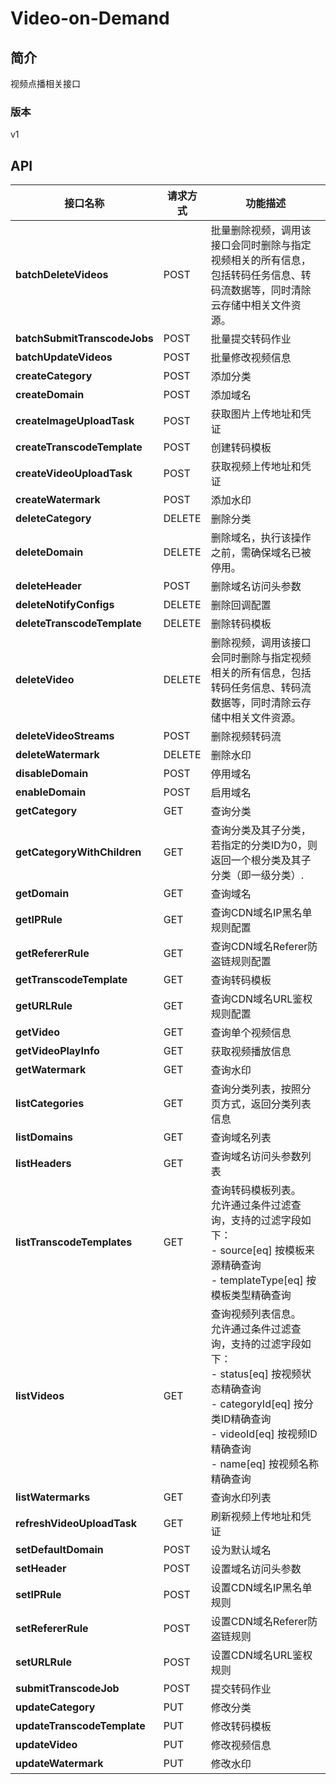 # Video-on-Demand


## 简介
视频点播相关接口


### 版本
v1


## API
|接口名称|请求方式|功能描述|
|---|---|---|
|**batchDeleteVideos**|POST|批量删除视频，调用该接口会同时删除与指定视频相关的所有信息，包括转码任务信息、转码流数据等，同时清除云存储中相关文件资源。|
|**batchSubmitTranscodeJobs**|POST|批量提交转码作业|
|**batchUpdateVideos**|POST|批量修改视频信息|
|**createCategory**|POST|添加分类<br>|
|**createDomain**|POST|添加域名|
|**createImageUploadTask**|POST|获取图片上传地址和凭证|
|**createTranscodeTemplate**|POST|创建转码模板|
|**createVideoUploadTask**|POST|获取视频上传地址和凭证|
|**createWatermark**|POST|添加水印|
|**deleteCategory**|DELETE|删除分类|
|**deleteDomain**|DELETE|删除域名，执行该操作之前，需确保域名已被停用。<br>|
|**deleteHeader**|POST|删除域名访问头参数|
|**deleteNotifyConfigs**|DELETE|删除回调配置|
|**deleteTranscodeTemplate**|DELETE|删除转码模板|
|**deleteVideo**|DELETE|删除视频，调用该接口会同时删除与指定视频相关的所有信息，包括转码任务信息、转码流数据等，同时清除云存储中相关文件资源。|
|**deleteVideoStreams**|POST|删除视频转码流|
|**deleteWatermark**|DELETE|删除水印|
|**disableDomain**|POST|停用域名|
|**enableDomain**|POST|启用域名|
|**getCategory**|GET|查询分类|
|**getCategoryWithChildren**|GET|查询分类及其子分类，若指定的分类ID为0，则返回一个根分类及其子分类（即一级分类）.|
|**getDomain**|GET|查询域名|
|**getIPRule**|GET|查询CDN域名IP黑名单规则配置|
|**getRefererRule**|GET|查询CDN域名Referer防盗链规则配置|
|**getTranscodeTemplate**|GET|查询转码模板|
|**getURLRule**|GET|查询CDN域名URL鉴权规则配置|
|**getVideo**|GET|查询单个视频信息|
|**getVideoPlayInfo**|GET|获取视频播放信息|
|**getWatermark**|GET|查询水印|
|**listCategories**|GET|查询分类列表，按照分页方式，返回分类列表信息<br>|
|**listDomains**|GET|查询域名列表|
|**listHeaders**|GET|查询域名访问头参数列表|
|**listTranscodeTemplates**|GET|查询转码模板列表。<br>允许通过条件过滤查询，支持的过滤字段如下：<br>  \- source[eq] 按模板来源精确查询<br>  \- templateType[eq] 按模板类型精确查询<br>|
|**listVideos**|GET|查询视频列表信息。<br>允许通过条件过滤查询，支持的过滤字段如下：<br>  \- status[eq] 按视频状态精确查询<br>  \- categoryId[eq] 按分类ID精确查询<br>  \- videoId[eq] 按视频ID精确查询<br>  \- name[eq] 按视频名称精确查询<br>|
|**listWatermarks**|GET|查询水印列表|
|**refreshVideoUploadTask**|GET|刷新视频上传地址和凭证|
|**setDefaultDomain**|POST|设为默认域名|
|**setHeader**|POST|设置域名访问头参数|
|**setIPRule**|POST|设置CDN域名IP黑名单规则|
|**setRefererRule**|POST|设置CDN域名Referer防盗链规则|
|**setURLRule**|POST|设置CDN域名URL鉴权规则|
|**submitTranscodeJob**|POST|提交转码作业|
|**updateCategory**|PUT|修改分类|
|**updateTranscodeTemplate**|PUT|修改转码模板|
|**updateVideo**|PUT|修改视频信息|
|**updateWatermark**|PUT|修改水印|
